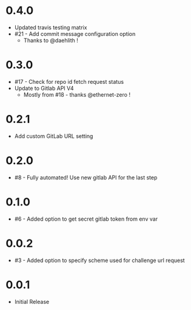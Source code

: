 # 0.4.0

  - Updated travis testing matrix
  - #21 - Add commit message configuration option
    - Thanks to @daehlith !

# 0.3.0

  - #17 - Check for repo id fetch request status
  - Update to Gitlab API V4
    - Mostly from #18 - thanks @ethernet-zero !

# 0.2.1

- Add custom GitLab URL setting

# 0.2.0

- #8 - Fully automated! Use new gitlab API for the last step

# 0.1.0

- #6 - Added option to get secret gitlab token from env var

# 0.0.2

- #3 - Added option to specify scheme used for challenge url request

# 0.0.1

- Initial Release
